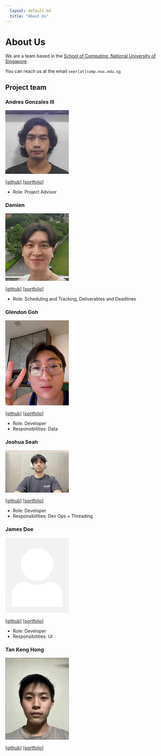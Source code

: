 ```yaml
---
  layout: default.md
  title: "About Us"
---
```


# About Us

We are a team based in the [School of Computing, National University of Singapore](http://www.comp.nus.edu.sg).

You can reach us at the email `seer[at]comp.nus.edu.sg`

## Project team

### Andres Gonzales III

<img src="images/andrescuiii-too.png" width="200px">

[[github](https://github.com/andrescuiii-too)]
[[portfolio](team/johndoe.md)]

* Role: Project Advisor

### Damien

<img src="images/porcupinezzz.png" width="200px">

[[github](http://github.com/porcupinezzz)]
[[portfolio](team/johndoe.md)]

* Role: Scheduling and Tracking, Deliverables and Deadlines

### Glendon Goh

<img src="images/eggie23.png" width="200px">

[[github](http://github.com/eggie23)] [[portfolio](team/johndoe.md)]

* Role: Developer
* Responsibilities: Data

### Joshua Seah

<img src="images/joshua-seah.png" width="200px">

[[github](http://github.com/Joshua-Seah)]
[[portfolio](team/johndoe.md)]

* Role: Developer
* Responsibilities: Dev Ops + Threading

### James Doe

<img src="images/johndoe.png" width="200px">

[[github](http://github.com/johndoe)]
[[portfolio](team/johndoe.md)]

* Role: Developer
* Responsibilities: UI

### Tan Keng Hong

<img src="images/kh-boop-bit.png" width="200px">

[[github](http://github.com/KH-boop-bit)]
[[portfolio](team/johndoe.md)]
